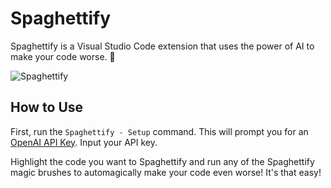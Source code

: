 # Spaghettify

Spaghettify is a Visual Studio Code extension that uses the power of AI to make your code worse. 🍝

![Spaghettify](doc2.png)

## How to Use

First, run the `Spaghettify - Setup` command. This will prompt you for an [OpenAI API Key](beta.openai.com/). Input your API key.

Highlight the code you want to Spaghettify and run any of the Spaghettify magic brushes to automagically make your code even worse! It's that easy!

